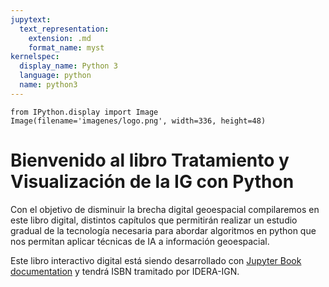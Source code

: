 ```yaml
---
jupytext:
  text_representation:
    extension: .md
    format_name: myst
kernelspec:
  display_name: Python 3
  language: python
  name: python3
---
```


```{code-cell} ipython3
from IPython.display import Image
Image(filename='imagenes/logo.png', width=336, height=48)
```

# Bienvenido al libro Tratamiento y Visualización de la IG con Python


Con el objetivo de disminuir la brecha digital geoespacial compilaremos en este libro digital, distintos capítulos que permitirán realizar un estudio gradual de la tecnología necesaria para abordar algoritmos en python que nos permitan aplicar técnicas de IA a información geoespacial.

Este libro interactivo digital está siendo desarrollado con [Jupyter Book documentation](https://jupyterbook.org) y tendrá ISBN tramitado por IDERA-IGN.

```{tableofcontents}
```
